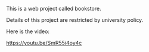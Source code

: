 This is a web project called bookstore.

Details of this project are restricted by university policy.

Here is the video:

https://youtu.be/SmR55i4oy4c

